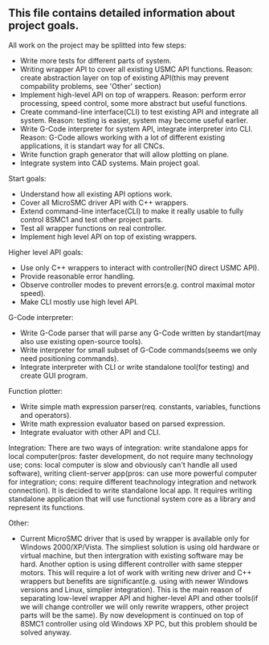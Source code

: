 This file contains detailed information about project goals.
------------------------------------
All work on the project may be splitted into few steps:
* Write more tests for different parts of system.
* Writing wrapper API to cover all existing USMC API functions. Reason: create abstraction layer on top of existing API(this may prevent compability problems, see 'Other' section)
* Implement high-level API on top of wrappers. Reason: perform error processing, speed control, some more abstract but useful functions.
* Create command-line interface(CLI) to test existing API and integrate all system. Reason: testing is easier, system may become useful earlier.
* Write G-Code interpreter for system API, integrate interpreter into CLI. Reason: G-Code allows working with a lot of different existing applications, it is standart way for all CNCs.
* Write function graph generator that will allow plotting on plane.
* Integrate system into CAD systems. Main project goal.

Start goals:
* Understand how all existing API options work.
* Cover all MicroSMC driver API with C++ wrappers.
* Extend command-line interface(CLI) to make it really usable to fully control 8SMC1 and test other project parts.
* Test all wrapper functions on real controller.
* Implement high level API on top of existing wrappers.

Higher level API goals:
* Use only C++ wrappers to interact with controller(NO direct USMC API).
* Provide reasonable error handling.
* Observe controller modes to prevent errors(e.g. control maximal motor speed).
* Make CLI mostly use high level API.

G-Code interpreter:
* Write G-Code parser that will parse any G-Code written by standart(may also use existing open-source tools).
* Write interpreter for small subset of G-Code commands(seems we only need positioning commands).
* Integrate interpreter with CLI or write standalone tool(for testing) and create GUI program.

Function plotter:
* Write simple math expression parser(req. constants, variables, functions and operators).
* Write math expression evaluator based on parsed expression.
* Integrate evaluator with other API and CLI.

Integration:
There are two ways of integration: write standalone apps for local computer(pros: faster development, do not require many technology use; cons: local computer is slow and obviously can't handle all used software), writing client-server app(pros: can use more powerful computer for integration; cons: require different teachnology integration and network connection). It is decided to write standalone local app.
It requires writing standalone application that will use functional system core as a library and represent its functions.

Other:
* Current MicroSMC driver that is used by wrapper is available only for Windows 2000/XP/Vista. The simpliest solution is using old hardware or virtual machine, but then intergration with existing software may be hard. Another option is using different controller with same stepper motors. This will require a lot of work with writing new driver and C++ wrappers but benefits are significant(e.g. using with newer Windows versions and Linux, simplier integration). This is the main reason of separating low-level wrapper API and higher-level API and other tools(if we will change controller we will only rewrite wrappers, other project parts will be the same). By now development is continued on top of 8SMC1 controller using old Windows XP PC, but this problem should be solved anyway.
